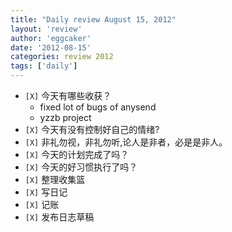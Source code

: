 ```yaml
---
title: "Daily review August 15, 2012" 
layout: 'review'
author: 'eggcaker'
date: '2012-08-15'
categories: review 2012
tags: ['daily']
---
```



  * `[X]` 今天有哪些收获？ 
    * fixed lot of bugs of anysend 
    * yzzb project 
  * `[X]` 今天有没有控制好自己的情绪? 
  * `[X]` 非礼勿视，非礼勿听,论人是非者，必是是非人。 
  * `[X]` 今天的计划完成了吗？ 
  * `[X]` 今天的好习惯执行了吗？ 
  * `[X]` 整理收集篮 
  * `[X]` 写日记 
  * `[X]` 记账 
  * `[X]` 发布日志草稿 

